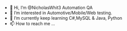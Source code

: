 - 👋 Hi, I’m @NicholasWhit3 Automation QA
- 👀 I’m interested in Automotive/Mobile/Web testing.
- 🌱 I’m currently keep learning C#,MySQL & Java, Python
- 📫 How to reach me ...

<!---
NicholasWhit3/NicholasWhit3 is a ✨ special ✨ repository because its `README.md` (this file) appears on your GitHub profile.
You can click the Preview link to take a look at your changes.
--->
